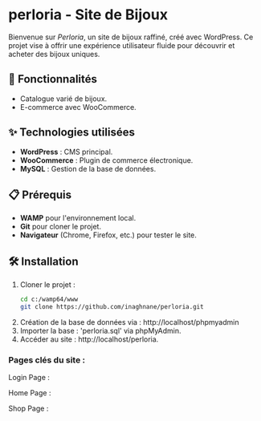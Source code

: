 # perloria - Site de Bijoux
Bienvenue sur *Perloria*, un site de bijoux raffiné, créé avec WordPress.
Ce projet vise à offrir une expérience utilisateur fluide pour découvrir et acheter des bijoux uniques.


## 🚀 Fonctionnalités
- Catalogue varié de bijoux.
- E-commerce avec WooCommerce.

## ✨ Technologies utilisées
- **WordPress** : CMS principal.
- **WooCommerce** : Plugin de commerce électronique.
- **MySQL** : Gestion de la base de données.

## 📋 Prérequis
- **WAMP** pour l'environnement local.
- **Git** pour cloner le projet.
- **Navigateur** (Chrome, Firefox, etc.) pour tester le site.

## 🛠️ Installation
1. Cloner le projet :  
   ```bash
   cd c:/wamp64/www
   git clone https://github.com/inaghnane/perloria.git
2. Création de la base de données via : http://localhost/phpmyadmin
3. Importer la base : 'perloria.sql' via phpMyAdmin.
4. Accéder au site : http://localhost/perloria.

### Pages clés du site :
Login Page :


Home Page :


Shop Page :

